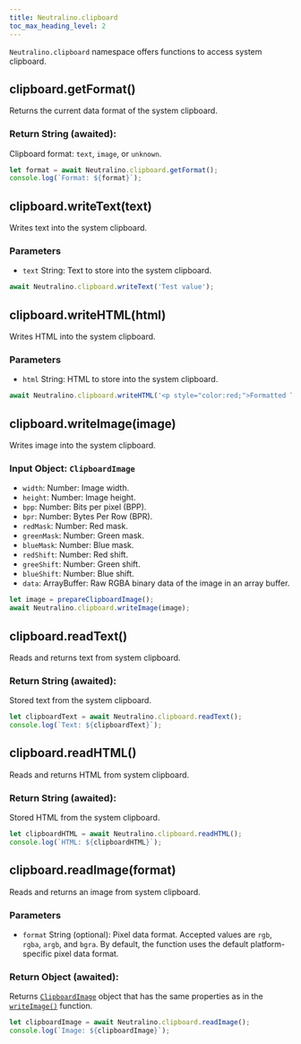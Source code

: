 ```yaml
---
title: Neutralino.clipboard
toc_max_heading_level: 2
---
```


`Neutralino.clipboard` namespace offers functions to access system clipboard.

## clipboard.getFormat()
Returns the current data format of the system clipboard. 

### Return String (awaited):
Clipboard format: `text`, `image`, or `unknown`.


```js
let format = await Neutralino.clipboard.getFormat();
console.log(`Format: ${format}`);
```

## clipboard.writeText(text)
Writes text into the system clipboard. 

### Parameters

- `text` String: Text to store into the system clipboard.

```js
await Neutralino.clipboard.writeText('Test value');
```

## clipboard.writeHTML(html)
Writes HTML into the system clipboard.

### Parameters

- `html` String: HTML to store into the system clipboard.

```js
await Neutralino.clipboard.writeHTML('<p style="color:red;">Formatted Text</p>');
```

## clipboard.writeImage(image)
Writes image into the system clipboard. 

### Input Object: `ClipboardImage`

- `width`: Number: Image width.
- `height`: Number: Image height.
- `bpp`: Number: Bits per pixel (BPP).
- `bpr`: Number: Bytes Per Row (BPR).
- `redMask`: Number: Red mask.
- `greenMask`: Number: Green mask.
- `blueMask`: Number: Blue mask.
- `redShift`: Number: Red shift.
- `greeShift`: Number: Green shift.
- `blueShift`: Number: Blue shift.
- `data`: ArrayBuffer: Raw RGBA binary data of the image in an array buffer.

```js
let image = prepareClipboardImage();
await Neutralino.clipboard.writeImage(image);
```

## clipboard.readText()
Reads and returns text from system clipboard. 

### Return String (awaited):
Stored text from the system clipboard.


```js
let clipboardText = await Neutralino.clipboard.readText();
console.log(`Text: ${clipboardText}`);
```

## clipboard.readHTML()
Reads and returns HTML from system clipboard. 

### Return String (awaited):
Stored HTML from the system clipboard.

```js
let clipboardHTML = await Neutralino.clipboard.readHTML();
console.log(`HTML: ${clipboardHTML}`);
```

## clipboard.readImage(format)

Reads and returns an image from system clipboard. 

### Parameters
- `format` String (optional): Pixel data format. Accepted values are `rgb`, `rgba`, `argb`, and `bgra`. By default, the function uses the default platform-specific
pixel data format.

### Return Object (awaited):
Returns [`ClipboardImage`](#input-object-clipboardimage) object that has the same
properties as in the [`writeImage()`](#clipboardwriteimageimage) function.


```js
let clipboardImage = await Neutralino.clipboard.readImage();
console.log(`Image: ${clipboardImage}`);
```
